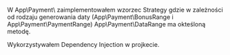 

W App\Payment\ zaimplementowałem wzorzec Strategy gdzie w zależności od rodzaju generowania daty (App\Payment\BonusRange i App\Payment\PaymentRange) 
App\Payment\DataRange ma okteśloną metodę.

Wykorzystywałem Dependency Injection w projkecie.